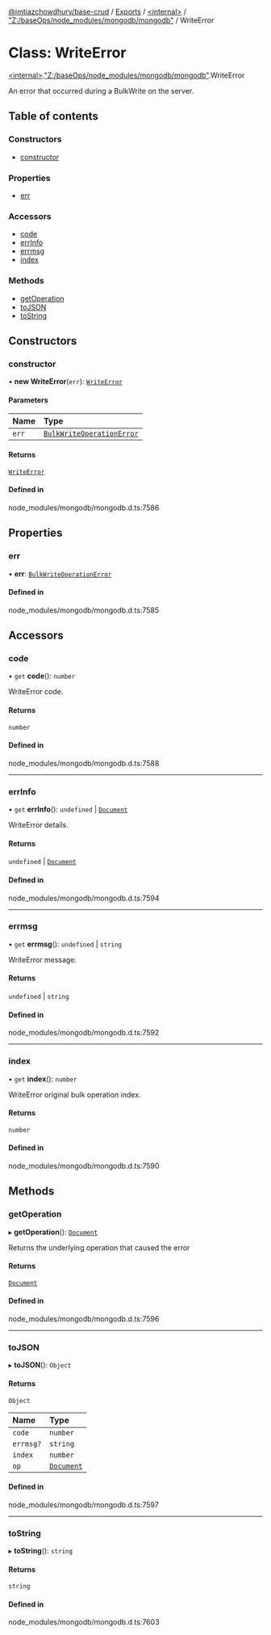 [@imtiazchowdhury/base-crud](../README.md) / [Exports](../modules.md) / [\<internal\>](../modules/internal_.md) / ["Z:/baseOps/node\_modules/mongodb/mongodb"](../modules/internal_._Z__baseOps_node_modules_mongodb_mongodb_.md) / WriteError

# Class: WriteError

[\<internal\>](../modules/internal_.md).["Z:/baseOps/node\_modules/mongodb/mongodb"](../modules/internal_._Z__baseOps_node_modules_mongodb_mongodb_.md).WriteError

An error that occurred during a BulkWrite on the server.

## Table of contents

### Constructors

- [constructor](internal_._Z__baseOps_node_modules_mongodb_mongodb_.WriteError.md#constructor)

### Properties

- [err](internal_._Z__baseOps_node_modules_mongodb_mongodb_.WriteError.md#err)

### Accessors

- [code](internal_._Z__baseOps_node_modules_mongodb_mongodb_.WriteError.md#code)
- [errInfo](internal_._Z__baseOps_node_modules_mongodb_mongodb_.WriteError.md#errinfo)
- [errmsg](internal_._Z__baseOps_node_modules_mongodb_mongodb_.WriteError.md#errmsg)
- [index](internal_._Z__baseOps_node_modules_mongodb_mongodb_.WriteError.md#index)

### Methods

- [getOperation](internal_._Z__baseOps_node_modules_mongodb_mongodb_.WriteError.md#getoperation)
- [toJSON](internal_._Z__baseOps_node_modules_mongodb_mongodb_.WriteError.md#tojson)
- [toString](internal_._Z__baseOps_node_modules_mongodb_mongodb_.WriteError.md#tostring)

## Constructors

### constructor

• **new WriteError**(`err`): [`WriteError`](internal_._Z__baseOps_node_modules_mongodb_mongodb_.WriteError.md)

#### Parameters

| Name | Type |
| :------ | :------ |
| `err` | [`BulkWriteOperationError`](../interfaces/internal_._Z__baseOps_node_modules_mongodb_mongodb_.BulkWriteOperationError.md) |

#### Returns

[`WriteError`](internal_._Z__baseOps_node_modules_mongodb_mongodb_.WriteError.md)

#### Defined in

node_modules/mongodb/mongodb.d.ts:7586

## Properties

### err

• **err**: [`BulkWriteOperationError`](../interfaces/internal_._Z__baseOps_node_modules_mongodb_mongodb_.BulkWriteOperationError.md)

#### Defined in

node_modules/mongodb/mongodb.d.ts:7585

## Accessors

### code

• `get` **code**(): `number`

WriteError code.

#### Returns

`number`

#### Defined in

node_modules/mongodb/mongodb.d.ts:7588

___

### errInfo

• `get` **errInfo**(): `undefined` \| [`Document`](../interfaces/internal_.Document-1.md)

WriteError details.

#### Returns

`undefined` \| [`Document`](../interfaces/internal_.Document-1.md)

#### Defined in

node_modules/mongodb/mongodb.d.ts:7594

___

### errmsg

• `get` **errmsg**(): `undefined` \| `string`

WriteError message.

#### Returns

`undefined` \| `string`

#### Defined in

node_modules/mongodb/mongodb.d.ts:7592

___

### index

• `get` **index**(): `number`

WriteError original bulk operation index.

#### Returns

`number`

#### Defined in

node_modules/mongodb/mongodb.d.ts:7590

## Methods

### getOperation

▸ **getOperation**(): [`Document`](../interfaces/internal_.Document-1.md)

Returns the underlying operation that caused the error

#### Returns

[`Document`](../interfaces/internal_.Document-1.md)

#### Defined in

node_modules/mongodb/mongodb.d.ts:7596

___

### toJSON

▸ **toJSON**(): `Object`

#### Returns

`Object`

| Name | Type |
| :------ | :------ |
| `code` | `number` |
| `errmsg?` | `string` |
| `index` | `number` |
| `op` | [`Document`](../interfaces/internal_.Document-1.md) |

#### Defined in

node_modules/mongodb/mongodb.d.ts:7597

___

### toString

▸ **toString**(): `string`

#### Returns

`string`

#### Defined in

node_modules/mongodb/mongodb.d.ts:7603
